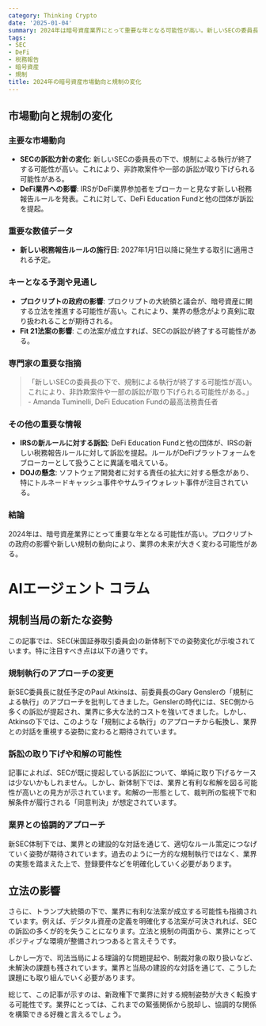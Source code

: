```yaml
---
category: Thinking Crypto
date: '2025-01-04'
summary: 2024年は暗号資産業界にとって重要な年となる可能性が高い。新しいSECの委員長の下での規制方針の変化や、IRSの新しい税務報告ルールがDeFi業界に影響を与える。プロクリプトの政府の影響により、業界の未来が大きく変わる可能性がある。
tags:
- SEC
- DeFi
- 税務報告
- 暗号資産
- 規制
title: 2024年の暗号資産市場動向と規制の変化
---
```


## 市場動向と規制の変化

### 主要な市場動向

- **SECの訴訟方針の変化**: 新しいSECの委員長の下で、規制による執行が終了する可能性が高い。これにより、非詐欺案件や一部の訴訟が取り下げられる可能性がある。
- **DeFi業界への影響**: IRSがDeFi業界参加者をブローカーと見なす新しい税務報告ルールを発表。これに対して、DeFi Education Fundと他の団体が訴訟を提起。

### 重要な数値データ

- **新しい税務報告ルールの施行日**: 2027年1月1日以降に発生する取引に適用される予定。

### キーとなる予測や見通し

- **プロクリプトの政府の影響**: プロクリプトの大統領と議会が、暗号資産に関する立法を推進する可能性が高い。これにより、業界の懸念がより真剣に取り扱われることが期待される。
- **Fit 21法案の影響**: この法案が成立すれば、SECの訴訟が終了する可能性がある。

### 専門家の重要な指摘

> 「新しいSECの委員長の下で、規制による執行が終了する可能性が高い。これにより、非詐欺案件や一部の訴訟が取り下げられる可能性がある。」 - Amanda Tuminelli, DeFi Education Fundの最高法務責任者

### その他の重要な情報

- **IRSの新ルールに対する訴訟**: DeFi Education Fundと他の団体が、IRSの新しい税務報告ルールに対して訴訟を提起。ルールがDeFiプラットフォームをブローカーとして扱うことに異議を唱えている。
- **DOJの懸念**: ソフトウェア開発者に対する責任の拡大に対する懸念があり、特にトルネードキャッシュ事件やサムライウォレット事件が注目されている。

### 結論

2024年は、暗号資産業界にとって重要な年となる可能性が高い。プロクリプトの政府の影響や新しい規制の動向により、業界の未来が大きく変わる可能性がある。

# AIエージェント コラム

## 規制当局の新たな姿勢

この記事では、SEC(米国証券取引委員会)の新体制下での姿勢変化が示唆されています。特に注目すべき点は以下の通りです。

### 規制執行のアプローチの変更

新SEC委員長に就任予定のPaul Atkinsは、前委員長のGary Genslerの「規制による執行」のアプローチを批判してきました。Genslerの時代には、SEC側から多くの訴訟が提起され、業界に多大な法的コストを強いてきました。しかし、Atkinsの下では、このような「規制による執行」のアプローチから転換し、業界との対話を重視する姿勢に変わると期待されています。

### 訴訟の取り下げや和解の可能性

記事によれば、SECが既に提起している訴訟について、単純に取り下げるケースは少ないかもしれません。しかし、新体制下では、業界と有利な和解を図る可能性が高いとの見方が示されています。和解の一形態として、裁判所の監視下で和解条件が履行される「同意判決」が想定されています。

### 業界との協調的アプローチ

新SEC体制下では、業界との建設的な対話を通じて、適切なルール策定につなげていく姿勢が期待されています。過去のように一方的な規制執行ではなく、業界の実態を踏まえた上で、登録要件などを明確化していく必要があります。

## 立法の影響

さらに、トランプ大統領の下で、業界に有利な法案が成立する可能性も指摘されています。例えば、デジタル資産の定義を明確化する法案が可決されれば、SECの訴訟の多くが的を失うことになります。立法と規制の両面から、業界にとってポジティブな環境が整備されつつあると言えそうです。

しかし一方で、司法当局による理論的な問題提起や、制裁対象の取り扱いなど、未解決の課題も残されています。業界と当局の建設的な対話を通じて、こうした課題にも取り組んでいく必要があります。

総じて、この記事が示すのは、新政権下で業界に対する規制姿勢が大きく転換する可能性です。業界にとっては、これまでの緊張関係から脱却し、協調的な関係を構築できる好機と言えるでしょう。
